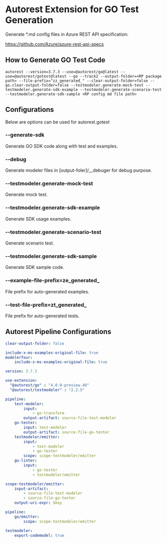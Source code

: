 # Autorest Extension for GO Test Generation

Generate \*.md config files in Azure REST API specification:

https://github.com/Azure/azure-rest-api-specs

## How to Generate GO Test Code

```
autorest --version=3.7.3 --use=@autorest/go@latest --use=@autorest/gotest@latest --go --track2 --output-folder=<RP package path> --file-prefix="zz_generated_" --clear-output-folder=false --go.clear-output-folder=false --testmodeler.generate-mock-test --testmodeler.generate-sdk-example --testmodeler.generate-scenario-test --testmodeler.generate-sdk-sample <RP config md file path>
```

## Configurations

Below are options can be used for autorest.gotest

### --generate-sdk

Generate GO SDK code along with test and examples.

### --debug

Generate modeler files in [output-foler]/\_\_debuger for debug purpose.

### --testmodeler.generate-mock-test

Generate mock test.

### --testmodeler.generate-sdk-example

Generate SDK usage examples.

### --testmodeler.generate-scenario-test

Generate scenario test.

### --testmodeler.generate-sdk-sample

Generate SDK sample code.

### --example-file-prefix=ze_generated_

File prefix for auto-generated examples.

### --test-file-prefix=zt_generated_

File prefix for auto-generated tests.

## Autorest Pipeline Configurations

```yaml $(go)
clear-output-folder: false

include-x-ms-examples-original-file: true
modelerfour:
    include-x-ms-examples-original-file: true

version: 3.7.3

use-extension:
  "@autorest/go" : "4.0.0-preview.40"
  "@autorest/testmodeler" : "2.2.5"

pipeline:
    test-modeler:
        input: 
            - go-transform
        output-artifact: source-file-test-modeler
    go-tester:
        input: test-modeler
        output-artifact: source-file-go-tester
    testmodeler/emitter:
        input:
            - test-modeler
            - go-tester
        scope: scope-testmodeler/emitter
    go-linter:
        input:
            - go-tester
            - testmodeler/emitter

scope-testmodeler/emitter:
    input-artifact:
        - source-file-test-modeler
        - source-file-go-tester
    output-uri-expr: $key
```

```yaml $(go) && !$(generate-sdk)
pipeline:
    go/emitter:
        scope: scope-testmodeler/emitter
```

```yaml $(debug)
testmodeler:
    export-codemodel: true
```
